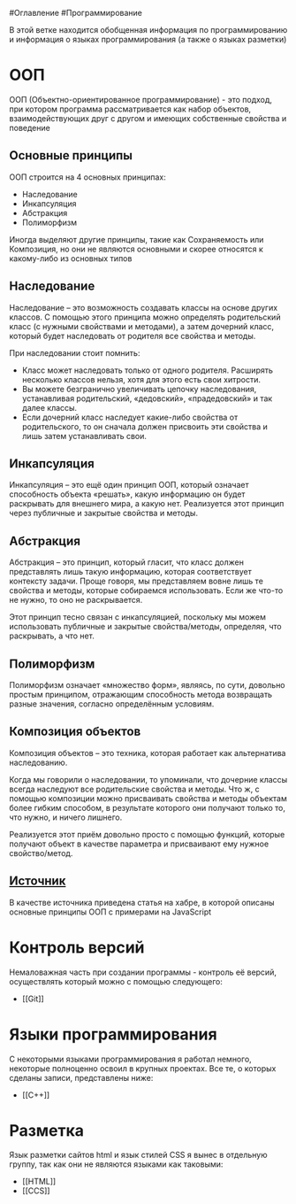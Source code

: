 #Оглавление #Программирование

В этой ветке находится обобщенная информация по программированию и информация о языках программирования (а также о языках разметки)
# ООП
ООП (Объектно-ориентированное программирование) - это подход, при котором программа рассматривается как набор объектов, взаимодействующих друг с другом и имеющих собственные свойства и поведение
## Основные принципы
ООП строится на 4 основных принципах:
* Наследование
* Инкапсуляция
* Абстракция
* Полиморфизм

Иногда выделяют другие принципы, такие как Сохраняемость или Композиция, но они не являются основными и скорее относятся к какому-либо из основных типов
## Наследование
Наследование – это возможность создавать классы на основе других классов. С помощью этого принципа можно определять родительский класс (с нужными свойствами и методами), а затем дочерний класс, который будет наследовать от родителя все свойства и методы.

При наследовании стоит помнить:
- Класс может наследовать только от одного родителя. Расширять несколько классов нельзя, хотя для этого есть свои хитрости.
- Вы можете безгранично увеличивать цепочку наследования, устанавливая родительский, «дедовский», «прадедовский» и так далее классы.
- Если дочерний класс наследует какие-либо свойства от родительского, то он сначала должен присвоить эти свойства и лишь затем устанавливать свои.
## Инкапсуляция
Инкапсуляция – это ещё один принцип ООП, который означает способность объекта «решать», какую информацию он будет раскрывать для внешнего мира, а какую нет. Реализуется этот принцип через публичные и закрытые свойства и методы.
## Абстракция
Абстракция – это принцип, который гласит, что класс должен представлять лишь такую информацию, которая соответствует контексту задачи. Проще говоря, мы представляем вовне лишь те свойства и методы, которые собираемся использовать. Если же что-то не нужно, то оно не раскрывается.  
  
Этот принцип тесно связан с инкапсуляцией, поскольку мы можем использовать публичные и закрытые свойства/методы, определяя, что раскрывать, а что нет.
## Полиморфизм
Полиморфизм означает «множество форм», являясь, по сути, довольно простым принципом, отражающим способность метода возвращать разные значения, согласно определённым условиям.
## Композиция объектов
Композиция объектов – это техника, которая работает как альтернатива наследованию.  
  
Когда мы говорили о наследовании, то упоминали, что дочерние классы всегда наследуют все родительские свойства и методы. Что ж, с помощью композиции можно присваивать свойства и методы объектам более гибким способом, в результате которого они получают только то, что нужно, и ничего лишнего.  
  
Реализуется этот приём довольно просто с помощью функций, которые получают объект в качестве параметра и присваивают ему нужное свойство/метод.
## [Источник](https://habr.com/ru/companies/ruvds/articles/665290/#anchorid3)
В качестве источника приведена статья на хабре, в которой описаны основные принципы ООП с примерами на JavaScript

# Контроль версий
Немаловажная часть при создании программы - контроль её версий, осуществлять который можно с помощью следующего:
* [[Git]]

# Языки программирования
С некоторыми языками программирования я работал немного, некоторые полноценно освоил в крупных проектах. Все те, о которых сделаны записи, представлены ниже:
- [[C++]]

# Разметка
Язык разметки сайтов html и язык стилей CSS я вынес в отдельную группу, так как они не являются языками как таковыми:
* [[HTML]]
* [[CCS]]